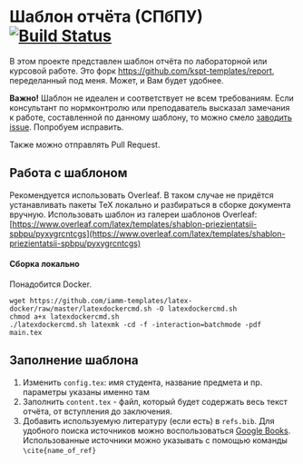 # Шаблон отчёта (СПбПУ) [![Build Status](https://travis-ci.org/iamm-templates/report-template.svg?branch=master)](https://travis-ci.org/iamm-templates/report-template)
В этом проекте представлен шаблон отчёта по лабораторной или курсовой работе. Это форк https://github.com/kspt-templates/report, переделанный под меня. Может, и Вам будет удобнее.

**Важно!** Шаблон не идеален и соответствует не всем требованиям.
Если консультант по нормконтролю или преподаватель высказал замечания к работе, составленной по данному шаблону, то можно смело [заводить issue](https://github.com/tiulpin/report-template/issues/new). Попробуем исправить.

Также можно отправлять Pull Request. 

## Работа с шаблоном
Рекомендуется использовать Overleaf. 
В таком случае не придётся устанавливать пакеты TeX локально и разбираться в сборке документа вручную. 
Использовать шаблон из галереи шаблонов Overleaf: [https://www.overleaf.com/latex/templates/shablon-priezientatsii-spbpu/pyxygrcntcgs](https://www.overleaf.com/latex/templates/shablon-priezientatsii-spbpu/pyxygrcntcgs)

#### Сборка локально
Понадобится Docker. 
```
wget https://github.com/iamm-templates/latex-docker/raw/master/latexdockercmd.sh -O latexdockercmd.sh
chmod a+x latexdockercmd.sh
./latexdockercmd.sh latexmk -cd -f -interaction=batchmode -pdf main.tex
```

## Заполнение шаблона

1. Изменить `config.tex`: имя студента, название предмета и пр. параметры указаны именно там
1. Заполнить `content.tex` - файл, который будет содержать весь текст отчёта, от вступления до заключения.
1. Добавить используемую литературу (если есть) в `refs.bib`. Для удобного поиска источников можно воспользоваться [Google Books](https://books.google.com/). Использованные источники можно указывать с помощью команды `\cite{name_of_ref}`
